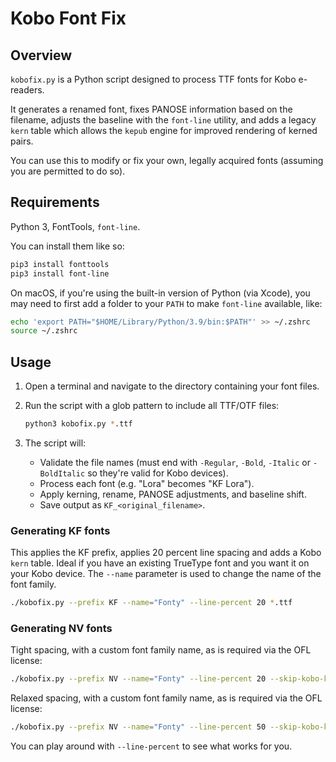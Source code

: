 # Kobo Font Fix

## Overview

`kobofix.py` is a Python script designed to process TTF fonts for Kobo e-readers. 

It generates a renamed font, fixes PANOSE information based on the filename, adjusts the baseline with the `font-line` utility, and adds a legacy `kern` table which allows the `kepub` engine for improved rendering of kerned pairs.

You can use this to modify or fix your own, legally acquired fonts (assuming you are permitted to do so).

## Requirements

Python 3, FontTools, `font-line`.

You can install them like so:


```bash
pip3 install fonttools
pip3 install font-line
```

On macOS, if you're using the built-in version of Python (via Xcode), you may need to first add a folder to your `PATH` to make `font-line` available, like:

```bash
echo 'export PATH="$HOME/Library/Python/3.9/bin:$PATH"' >> ~/.zshrc
source ~/.zshrc
```

## Usage

1. Open a terminal and navigate to the directory containing your font files.
2. Run the script with a glob pattern to include all TTF/OTF files:

   ```bash
   python3 kobofix.py *.ttf
   ```
3. The script will:

   * Validate the file names (must end with `-Regular`, `-Bold`, `-Italic` or `-BoldItalic` so they're valid for Kobo devices).
   * Process each font (e.g. "Lora" becomes "KF Lora").
   * Apply kerning, rename, PANOSE adjustments, and baseline shift.
   * Save output as `KF_<original_filename>`.

### Generating KF fonts

This applies the KF prefix, applies 20 percent line spacing and adds a Kobo `kern` table. Ideal if you have an existing TrueType font and you want it on your Kobo device. The `--name` parameter is used to change the name of the font family.

   ```bash
   ./kobofix.py --prefix KF --name="Fonty" --line-percent 20 *.ttf
   ```

### Generating NV fonts

Tight spacing, with a custom font family name, as is required via the OFL license:

```bash
./kobofix.py --prefix NV --name="Fonty" --line-percent 20 --skip-kobo-kern *.ttf
```

Relaxed spacing, with a custom font family name, as is required via the OFL license:

```bash
./kobofix.py --prefix NV --name="Fonty" --line-percent 50 --skip-kobo-kern *.ttf
```

You can play around with `--line-percent` to see what works for you.
